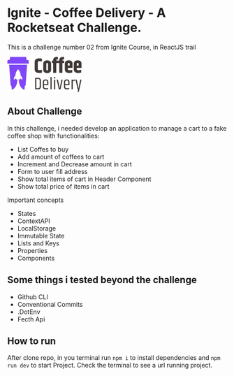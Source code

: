 # Ignite - Coffee Delivery - A Rocketseat Challenge. 

This is a challenge number 02 from Ignite Course, in ReactJS trail

![Logo Coffee Delivery](https://github.com/jhorranisbr/rs-ig-chl-02-coffee-delivery/blob/main/src/assets/logo-coffee-delivery.svg)

## About Challenge

In this challenge, i needed develop an application to manage a cart to a fake coffee shop with functionalities:

- List Coffes to buy
- Add amount of coffees to cart
- Increment and Decrease amount in cart
- Form to user fill address
- Show total items of cart in Header Component
- Show total price of items in cart

Important concepts

- States
- ContextAPI
- LocalStorage
- Immutable State
- Lists and Keys
- Properties
- Components

## Some things i tested beyond the challenge

- Github CLI
- Conventional Commits
- .DotEnv
- Fecth Api

## How to run

After clone repo, in you terminal run `npm i` to install dependencies and `npm run dev` to start Project.
Check the terminal to see a url running project.
  
